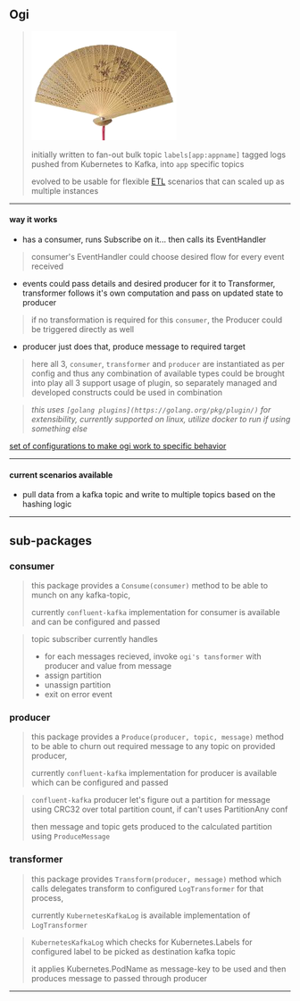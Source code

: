 ## Ogi

> ![ogi means a japanese fan](docs/ogi.png "ogi means a japanese fan")
>
> initially written to fan-out bulk topic `labels[app:appname]` tagged logs pushed from Kubernetes to Kafka, into `app` specific topics
>
> evolved to be usable for flexible [ETL](https://en.wikipedia.org/wiki/Extract,_transform,_load) scenarios that can scaled up as multiple instances

---

#### way it works

* has a consumer, runs Subscribe on it... then calls its EventHandler
> consumer's EventHandler could choose desired flow for every event received

* events could pass details and desired producer for it to Transformer, transformer follows it's own computation and pass on updated state to producer
> if no transformation is required for this `consumer`, the Producer could be triggered directly as well

* producer just does that, produce message to required target

> here all 3, `consumer`, `transformer` and `producer` are instantiated as per config and thus any combination of available types could be brought into play
> all 3 support usage of plugin, so separately managed and developed constructs could be used in combination

> _this uses `[golang plugins](https://golang.org/pkg/plugin/)` for extensibility, currently supported on linux, utilize docker to run if using something else_

[set of configurations to make ogi work to specific behavior](./docs/config-set.md)

---

#### current scenarios available

* pull data from a kafka topic and write to multiple topics based on the hashing logic

---

## sub-packages

### consumer

> this package provides a `Consume(consumer)` method to be able to munch on any kafka-topic,
>
> currently `confluent-kafka` implementation for consumer is available and can be configured and passed

> topic subscriber currently handles
> * for each messages recieved, invoke `ogi's tansformer` with producer and value from message
> * assign partition
> * unassign partition
> * exit on error event


### producer

> this package provides a `Produce(producer, topic, message)` method to be able to churn out required message to any topic on provided producer,
>
> currently `confluent-kafka` implementation for producer is available which can be configured and passed

> `confluent-kafka` producer let's figure out a partition for message using CRC32 over total partition count, if can't uses PartitionAny conf
>
> then message and topic gets produced to the calculated partition using `ProduceMessage`


### transformer

> this package provides `Transform(producer, message)` method which calls delegates transform to configured `LogTransformer` for that process,
>
> currently `KubernetesKafkaLog` is available implementation of `LogTransformer`

> `KubernetesKafkaLog` which checks for Kubernetes.Labels for configured label to be picked as destination kafka topic
>
> it applies Kubernetes.PodName as message-key to be used and then produces message to passed through producer

---
